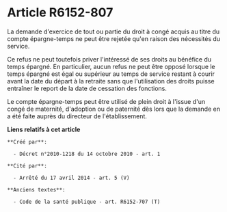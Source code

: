 # Article R6152-807

La demande d'exercice de tout ou partie du droit à congé acquis au titre du compte épargne-temps ne peut être rejetée qu'en
raison des nécessités du service.

Ce refus ne peut toutefois priver l'intéressé de ses droits au bénéfice du temps épargné. En particulier, aucun refus ne peut
être opposé lorsque le temps épargné est égal ou supérieur au temps de service restant à courir avant la date du départ à la
retraite sans que l'utilisation des droits puisse entraîner le report de la date de cessation des fonctions.

Le compte épargne-temps peut être utilisé de plein droit à l'issue d'un congé de maternité, d'adoption ou de paternité dès
lors que la demande en a été faite auprès du directeur de l'établissement.

**Liens relatifs à cet article**

	**Créé par**:

	  - Décret n°2010-1218 du 14 octobre 2010 - art. 1

	**Cité par**:

	  - Arrêté du 17 avril 2014 - art. 5 (V)

	**Anciens textes**:

	  - Code de la santé publique - art. R6152-707 (T)
